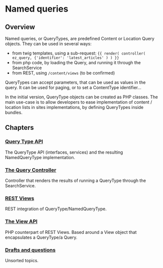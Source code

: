 # Named queries

## Overview

Named queries, or QueryTypes, are predefined Content or Location Query objects. They can be used in several ways:
- from twig templates, using a sub-request:
  `{{ render( controller( ez_query, {'identifier': 'latest_articles' ) ) }}`
- from php code, by loading the Query, and running it through the SearchService
- from REST, using `/content/views` (to be confirmed)

QueryTypes can accept parameters, that can be used as values in the query. It can be used for paging, or to set a
ContentType identifier...

In the initial version, QueryType objects can be created as PHP classes. The main use-case is to allow developers
to ease implementation of content / location lists in sites implementations, by defining QueryTypes inside bundles.

## Chapters

### [Query Type API](query_type_api.md)
The QueryType API (interfaces, services) and the resulting NamedQueryType implementation.

### [The Query Controller](query_controller.md)
Controller that renders the results of running a QueryType through the SearchService.

### [REST Views](rest_views.md)
REST integration of QueryType/NamedQueryType.

### [The View API](view_api.md)
PHP counterpart of REST Views. Based around a View object that encapsulates a QueryType/a Query.

### [Drafts and questions](drafts_and_questions.md)
Unsorted topics.
